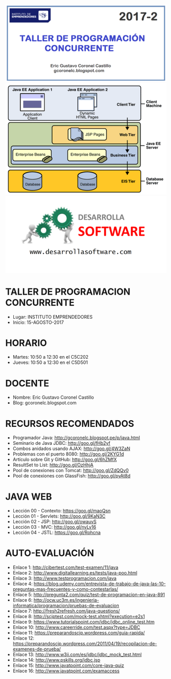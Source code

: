 ![TALLER DE PROGRAMACION CONCURRENTE](https://raw.githubusercontent.com/gcoronelc/USIL_TPC_2017_2/master/Img/portada.png)
![TALLER DE PROGRAMACION CONCURRENTE](https://raw.githubusercontent.com/gcoronelc/USIL_TPC_2017_2/master/Img/logo.png)
![TALLER DE PROGRAMACION CONCURRENTE](https://raw.githubusercontent.com/gcoronelc/USIL_TPC_2017_2/master/Img/ds.png)


# TALLER DE PROGRAMACION CONCURRENTE

- Lugar: INSTITUTO EMPRENDEDORES
- Inicio: 15-AGOSTO-2017

# HORARIO

- Martes: 10:50 a 12:30 en el C5C202
- Jueves: 10:50 a 12:30 en el C5D501

# DOCENTE

- Nombre: Eric Gustavo Coronel Castillo
- Blog: gcoronelc.blogspot.com


# RECURSOS RECOMENDADOS

- Programador Java: http://gcoronelc.blogspot.pe/p/java.html
- Seminario de Java JDBC: http://goo.gl/fHb2yf
- Combos anidados usando AJAX: http://goo.gl/4W3ZaN
- Problemas con el puerto 8080: http://goo.gl/2KYG1d
- Artículo sobre Git y GitHub: http://goo.gl/6hZMfX
- ResultSet to List: http://goo.gl/OzHhjA
- Pool de conexiones con Tomcat: http://goo.gl/ZdQQv0
- Pool de conexiones con GlassFish: http://goo.gl/pyAt8d

# JAVA WEB

- Lección 00 - Contexto: https://goo.gl/maoQsn
- Lección 01 - Servlets: http://goo.gl/9KaN3C
- Lección 02 - JSP: http://goo.gl/owauvS
- Lección 03 - MVC: http://goo.gl/nvLv16
- Lección 04 - JSTL: https://goo.gl/Rohcna



# AUTO-EVALUACIÓN

- Enlace 1: http://cibertest.com/test-examen/11/java
- Enlace 2: http://www.digitallearning.es/tests/java-poo.html
- Enlace 3: http://www.testprogramacion.com/java
- Enlace 4: https://blog.udemy.com/entrevista-de-trabajo-de-java-las-10-preguntas-mas-frecuentes-y-como-contestarlas/
- Enlace 5: http://pregunta2.com/quiz/test-de-programacion-en-java-891
- Enlace 6: http://ocw.uc3m.es/ingenieria-informatica/programacion/pruebas-de-evaluacion
- Enlace 7: http://fresh2refresh.com/java-questions/
- Enlace 8: http://scjptest.com/mock-test.xhtml?execution=e2s1
- Enlace 9: https://www.tutorialspoint.com/jdbc/jdbc_online_test.htm
- Enlace 10: http://www.careerride.com/test.aspx?type=JDBC
- Enlace 11: https://preparandoscjp.wordpress.com/guia-rapida/
- Enlace 12: https://preparandoscjp.wordpress.com/2011/04/19/recopilacion-de-examenes-de-prueba/
- Enlace 13: http://www.w3ii.com/es/jdbc/jdbc_mock_test.html
- Enlace 14: http://www.pskills.org/jdbc.jsp
- Enlace 15: http://www.javatpoint.com/core-java-quiz
- Enlace 16: http://www.javatpoint.com/examaccess


